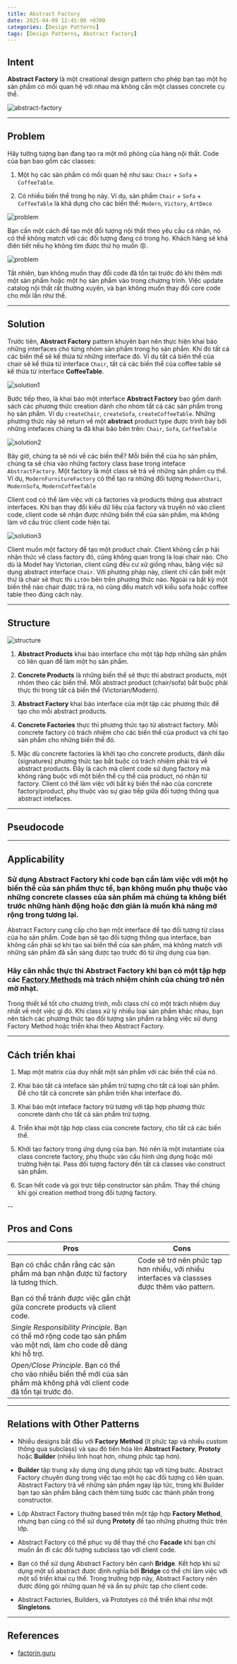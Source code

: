 ```yaml
---
title: Abstract Factory
date: 2025-04-09 12:45:00 +0700
categories: [Design Patterns]
tags: [Design Patterns, Abstract Factory]
---
```


## Intent

**Abstract Factory** là một creational design pattern cho phép bạn tạo một họ sản phẩm có mối quan hệ với nhau mà không cần một classes concrete cụ thể.

![abstract-factory](../assets/img/posts/2025-04-09-abstract-factory/abstract-factory.png)


---

## Problem

Hãy tưởng tượng bạn đang tạo ra một mô phỏng của hàng nội thất. Code của bạn bao gồm các classes:

1. Một họ các sản phẩm có mối quan hệ như sau: `Chair` + `Sofa` + `CoffeeTable`.

2. Có nhiều biến thể trong họ này. Ví dụ, sản phẩm `Chair` + `Sofa` + `CoffeeTable` là khả dụng cho các biến thể: `Modern`, `Victory`, `ArtDeco`


![problem](../assets/img/posts/2025-04-09-abstract-factory/problem.png)


Bạn cần một cách để tạo một đối tượng nội thất theo yêu cầu cá nhân, nó có thể không match với các đối tượng đang có trong họ. Khách hàng sẽ khá điên tiết nếu họ không tìm được thứ họ muốn 😡.

![problem](../assets/img/posts/2025-04-09-abstract-factory/problem2.png)

Tất nhiên, bạn không muốn thay đổi code đã tồn tại trước đó khi thêm mới một sản phẩm hoặc một họ sản phẩm vào trong chương trình. Việc update catalog nội thất rất thường xuyên, và bạn không muốn thay đổi core code cho mỗi lần như thế.

---

## Solution

Trước tiên, **Abstract Factory** pattern khuyên bạn nên thực hiện khai báo những interfaces cho từng nhóm sản phẩm trong họ sản phẩm. Khi đó tất cả các biến thể sẽ kế thừa từ những interface đó. Ví dụ tất cả biến thể của chair sẽ kế thừa từ interface `Chair`, tất cả các biến thể của coffee table sẽ kế thừa từ interface **CoffeeTable**.


![solution1](../assets/img/posts/2025-04-09-abstract-factory/solution1.png)


Bước tiếp theo, là khai báo một interface **Abstract Factory** bao gồm danh sách các phương thức creation dành cho nhóm tất cả các sản phẩm trong họ sản phẩm. Ví dụ `createChair`, `createSofa`, `createCoffeeTable`. Những phương thức này sẽ return về một **abstract** product type được trình bày bởi những intefaces chúng ta đã khai báo bên trên: `Chair`, `Sofa`, `CoffeeTable`


![solution2](../assets/img/posts/2025-04-09-abstract-factory/solution2.png)


Bây giờ, chúng ta sẽ nói về các biến thể? Mỗi biến thể của họ sản phẩm, chúng ta sẽ chia vào những factory class base trong inteface `AbstractFactory`. Một factory là một class sẽ trả về những sản phẩm cụ thể. Ví dụ, `ModernFurnitureFactory` có thể tạo ra những đối tượng `ModenrChari`, `ModernSofa`, `ModernCoffeeTable` 

Client cod có thể làm việc với cả factories và products thông qua abstract interfaces. Khi bạn thay đổi kiểu dữ liệu của factory và truyền nó vào client code, client code sẽ nhận được những biến thể của sản phẩm, mà không làm vở cấu trúc client code hiện tại.


![solution3](../assets/img/posts/2025-04-09-abstract-factory/solution3.png)


Client muốn một factory để tạo một product chair. Client không cần p hải nhận thức về class factory đó, cũng không quan trọng là loại chair nào. Cho dù là Model hay Victorian, client cũng đều cư xử giống nhau, bằng việc sử dụng abstract interface `Chair`. Với phương pháp này, client chỉ cần biết một thứ là chair sẽ thực thi `sitOn` bên trên phương thức nào. Ngoài ra bất kỳ một biến thể nào chair được trả ra, nó cũng đều match với kiểu sofa hoặc coffee table theo đúng cách này.

---

## Structure


![structure](../assets/img/posts/2025-04-09-abstract-factory/structure.png)


1. **Abstract Products** khai báo interface cho một tập hợp những sản phẩm có liên quan để làm một họ sản phẩm.

2. **Concrete Products** là những biến thể sẽ thực thi abstract products, một nhóm theo các biến thể. Mỗi abstract product (chair/sofa) bắt buộc phải thực thi trong tất cả biến thể (Victorian/Modern).

3. **Abstract Factory** khai báo interface của một tập các phương thức để tạo cho mỗi abstract products.

4. **Concrete Factories** thực thi phương thức tạo từ abstract factory. Mỗi concrete factory có trách nhiệm cho các biến thể của product và chỉ tạo sản phẩm cho những biến thể đó.

5. Mặc dù concrete factories là khởi tạo cho concrete products, đánh dấu (signatures) phương thức tạo bắt buộc có trách nhiệm phải trả về abstract products. Đây là cách mà client code sử dụng factory mà không ràng buộc với một biến thể cụ thể của product, nó nhận từ factory. Client có thể làm việc với bất kỳ biến thể nào của concrete factory/product, phụ thuộc vào sự giao tiếp giữa đối tượng thông qua abstract intefaces.

---

## Pseudocode

---

## Applicability


### Sử dụng Abstract Factory khi code bạn cần làm việc với một họ biến thể của sản phẩm thực tế, bạn không muốn phụ thuộc vào những concrete classes của sản phẩm mà chúng ta không biết trước những hành động hoặc đơn giản là muốn khả năng mở rộng trong tương lại.


Abstract Factory cung cấp cho bạn một interface để tạo đối tượng từ class của họ sản phẩm. Code bạn sẽ tạo đối tượng thông qua interface, bạn không cần phải sợ khi tạo sai biến thể của sản phẩm, mà không match với những sản phẩm đã sẵn sàng được tạo trước đó từ ứng dụng của bạn.

### Hãy cân nhắc thực thi Abstract Factory khi bạn có một tập hợp các [Factory Methods](../factory-method) mà trách nhiệm chính của chúng trở nên mờ nhạt.

Trong thiết kế tốt cho chương trình, mỗi class chỉ có một trách nhiệm duy nhất về một việc gì đó. Khi class xử lý nhiều loại sản phẩm khác nhau, bạn nên tách các phương thức tạo đối tượng sản phẩm ra bằng việc sử dụng Factory Method hoặc triển khai theo Abstract Factory.


---

## Cách triển khai

1. Map một matrix của duy nhất một sản phẩm với các biến thể của nó.

2. Khai báo tất cả inteface sản phẩm trừ tượng cho tất cả loại sản phẩm. Để cho tất cả concrete sản phẩm triển khai interface đó.

3. Khai báo một inteface factory trừ tượng với tập hợp phương thức concrete dành cho tất cả sản phẩm trừ tượng.

4. Triển khai một tập hợp class của concrete factory, cho tất cả các biến thể.

5. Khởi tạo factory trong ứng dụng của bạn. Nó nên là một instantiate của class concrete factory, phụ thuộc vào cấu hình ứng dụng hoặc môi trường hiện tại. Pass đối tượng factory đến tất cả classes vào construct sản phẩm.

6. Scan hết code và gọi trực tiếp constructor sản phẩm. Thay thế chúng khi gọi creation method trong đối tượng factory.

--

## Pros and Cons

|Pros|Cons|
|-|-|
|Bạn có chắc chắn rằng các sản phẩm mà bạn nhận được từ factory là tương thích.| Code sẽ trở nên phức tạp hơn nhiều, với nhiều interfaces và classses được thêm vào pattern.| 
|Bạn có thể tránh được việc gắn chặt gữa concrete products và client code.||
|*Single Responsibility Principle*. Bạn có thể mở rộng code tạo sản phẩm vào một nơi, làm cho code dễ dàng khi hỗ trợ. ||
|*Open/Close Principle*. Bạn có thể cho vào nhiều biến thể mới của sản phẩm mà không phá vởi client code đã tồn tại trước đó. ||

---

## Relations with Other Patterns

- Nhiều designs bắt đầu với **Factory Method** (ít phức tạp và nhiều custom thông qua subclass) và sau đó tiến hóa lên **Abstract Factory**, **Prototy** hoặc **Builder** (nhiều linh hoạt hơn, nhưng phức tạp hơn).

- **Builder** tập trung xây dựng ứng dụng phức tạp với từng bước. Abstract Factory chuyên dùng trong việc tạo một họ các đối tượng có liên quan. Abstract Factory trả về những sản phẩm ngay lập tức, trong khi Builder bạn tạo sản phẩm bằng cách thêm từng bước các thành phần trong constructor.

- Lớp Abstract Factory thường based trên một tập hợp **Factory Method**, nhưng bạn cũng có thể sử dụng **Prototy** để tạo những phương thức trên lớp. 

- Abstract Factory có thể phục vụ để thay thế cho **Facade** khi bạn chỉ muốn ẩn đi các đối tượng subclass tạo với client code.

- Bạn có thể sử dụng Abstract Factory bên cạnh **Bridge**. Kết hợp khi sử dụng một số abstract được định nghĩa bởi **Bridge** có thể chỉ làm việc với một số triển khai cụ thể. Trong trường hợp này, Abstract Factory nên được đóng gói những quan hệ và ẩn sự phức tạp cho client code.

- Abstract Factories, Builders, và Prototyes có thể triển khai như một **Singletons**.

---

## References

-  [factorin.guru](https://refactoring.guru/design-patterns/abstract-factory)
